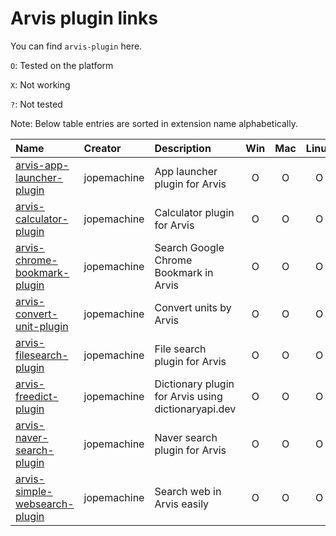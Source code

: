 # Arvis plugin links

You can find `arvis-plugin` here.

`O`: Tested on the platform

`X`: Not working

`?`: Not tested

Note: Below table entries are sorted in extension name alphabetically.

| Name                                                                                          | Creator     | Description                                         | Win | Mac | Linux |
| :-------------------------------------------------------------------------------------------- | :---------- | :-------------------------------------------------- | :-: | :-: | :---: |
| [arvis-app-launcher-plugin](https://github.com/jopemachine/arvis-app-launcher-plugin)         | jopemachine | App launcher plugin for Arvis                       |  O  |  O  |   O   |
| [arvis-calculator-plugin](https://github.com/jopemachine/arvis-calculator-plugin#readme)      | jopemachine | Calculator plugin for Arvis                         |  O  |  O  |   O   |
| [arvis-chrome-bookmark-plugin](https://github.com/jopemachine/arvis-chrome-bookmark-plugin)   | jopemachine | Search Google Chrome Bookmark in Arvis              |  O  |  O  |   O   |
| [arvis-convert-unit-plugin](https://github.com/jopemachine/arvis-convert-unit-plugin)         | jopemachine | Convert units by Arvis                              |  O  |  O  |   O   |
| [arvis-filesearch-plugin](https://github.com/jopemachine/arvis-filesearch-plugin)             | jopemachine | File search plugin for Arvis                        |  O  |  O  |   O   |
| [arvis-freedict-plugin](https://github.com/jopemachine/arvis-freedict-plugin)                 | jopemachine | Dictionary plugin for Arvis using dictionaryapi.dev |  O  |  O  |   O   |
| [arvis-naver-search-plugin](https://github.com/jopemachine/arvis-naver-search-plugin)         | jopemachine | Naver search plugin for Arvis                       |  O  |  O  |   O   |
| [arvis-simple-websearch-plugin](https://github.com/jopemachine/arvis-simple-websearch-plugin) | jopemachine | Search web in Arvis easily                          |  O  |  O  |   O   |
